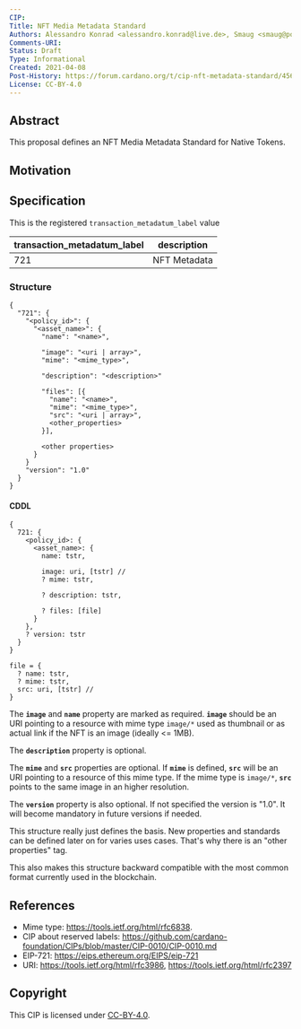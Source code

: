 ```yaml
---
CIP:
Title: NFT Media Metadata Standard
Authors: Alessandro Konrad <alessandro.konrad@live.de>, Smaug <smaug@pool.pm>
Comments-URI:
Status: Draft
Type: Informational
Created: 2021-04-08
Post-History: https://forum.cardano.org/t/cip-nft-metadata-standard/45687 and https://www.reddit.com/r/CardanoDevelopers/comments/mkhlv8/nft_metadata_standard/
License: CC-BY-4.0
---
```


## Abstract

This proposal defines an NFT Media Metadata Standard for Native Tokens.

## Motivation

## Specification

This is the registered `transaction_metadatum_label` value

| transaction_metadatum_label | description  |
| --------------------------- | ------------ |
| 721                         | NFT Metadata |

### Structure

```
{
  "721": {
    "<policy_id>": {
      "<asset_name>": {
        "name": "<name>",

        "image": "<uri | array>",
        "mime": "<mime_type>",

        "description": "<description>"

        "files": [{
          "name": "<name>",
          "mime": "<mime_type>",
          "src": "<uri | array>",
          <other_properties>
        }],

        <other properties>
      }
    }
    "version": "1.0"
  }
}
```

#### CDDL

```
{
  721: {
    <policy_id>: {
      <asset_name>: {
        name: tstr,

        image: uri, [tstr] //
        ? mime: tstr,

        ? description: tstr,

        ? files: [file]
      }
    },
    ? version: tstr
  }
}

file = {
  ? name: tstr,
  ? mime: tstr,
  src: uri, [tstr] //
}
```

The **`image`** and **`name`** property are marked as required. **`image`** should be an URI pointing to a resource with mime type `image/*` used as thumbnail or as actual link if the NFT is an image (ideally <= 1MB).

The **`description`** property is optional.

The **`mime`** and **`src`** properties are optional. If **`mime`** is defined, **`src`** will be an URI pointing to a resource of this mime type. If the mime type is `image/*`, **`src`** points to the same image in an higher resolution.

The **`version`** property is also optional. If not specified the version is "1.0". It will become mandatory in future versions if needed.

This structure really just defines the basis. New properties and standards can be defined later on for varies uses cases. That's why there is an "other properties" tag.

This also makes this structure backward compatible with the most common format currently used in the blockchain.

## References

- Mime type: https://tools.ietf.org/html/rfc6838.
- CIP about reserved labels: https://github.com/cardano-foundation/CIPs/blob/master/CIP-0010/CIP-0010.md
- EIP-721: https://eips.ethereum.org/EIPS/eip-721
- URI: https://tools.ietf.org/html/rfc3986, https://tools.ietf.org/html/rfc2397

## Copyright

This CIP is licensed under [CC-BY-4.0](https://creativecommons.org/licenses/by/4.0/legalcode).
